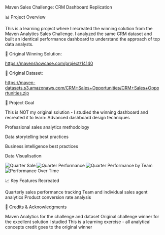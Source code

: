 Maven Sales Challenge: CRM Dashboard Replication

📊 Project Overview

This is a learning project where I recreated the winning solution from the Maven Analytics Sales Challenge. I analyzed the same CRM dataset and built an identical performance dashboard to understand the approach of top data analysts.

🔗 Original Winning Solution:

https://mavenshowcase.com/project/14140

🔗 Original Dataset:

https://maven-datasets.s3.amazonaws.com/CRM+Sales+Opportunities/CRM+Sales+Opportunities.zip

🎯 Project Goal

This is NOT my original solution - I studied the winning dashboard and recreated it to learn:
Advanced dashboard design techniques

Professional sales analytics methodology

Data storytelling best practices

Business intelligence best practices

Data Visualisation

![Quarter Sale](https://github.com/user-attachments/assets/a74580f8-fa14-453b-89b3-2feca249677b)
![Quarter Performance](https://github.com/user-attachments/assets/bacd282f-8dff-43b1-a495-5bc21a92f4bd)
![Quarter Performance by Team](https://github.com/user-attachments/assets/f4850ef5-cb39-4ae8-83b2-f8d655ddb4fd)
![Performance Over Time](https://github.com/user-attachments/assets/996966ea-c973-4a02-81d5-e0769ef70d4e)

📈 Key Features Recreated

Quarterly sales performance tracking
Team and individual sales agent analytics
Product conversion rate analysis


🙏 Credits & Acknowledgments

Maven Analytics for the challenge and dataset
Original challenge winner for the excellent solution I studied
This is a learning exercise - all analytical concepts credit goes to the original winner
